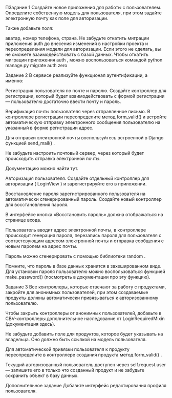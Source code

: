 ПЗадание 1 Создайте новое приложения для работы с пользователем. Определите собственную модель для пользователя, при этом задайте электронную почту как поле для авторизации.

Также добавьте поля:

аватар, номер телефона, страна. Не забудьте откатить миграции приложения auth до внесения изменений в настройки проекта и переопределения модели для авторизации. Если этого не сделать, вы не сможете взаимодействовать с базой данных. Чтобы откатить миграции приложения auth , можно воспользоваться командой python manage.py migrate auth zero

Задание 2 В сервисе реализуйте функционал аутентификации, а именно:

Регистрация пользователя по почте и паролю. Создайте контроллер для регистрации, который будет взаимодействовать с формой регистрации — пользователю достаточно ввести почту и пароль.

Верификация почты пользователя через отправленное письмо. В контроллере регистрации переопределите метод form_valid() и встройте автоматическую отправку электронного сообщения пользователю на указанный в форме регистрации адрес.

Для отправки электронной почты воспользуйтесь встроенной в Django функцией send_mail() .

Не забудьте настроить почтовый сервер, через который будет происходить отправка электронной почты.

Документацию можно найти тут.

Авторизация пользователя. Создайте отдельный контроллер для авторизации ( LoginView ) и зарегистрируйте его в приложении.

Восстановление пароля зарегистрированного пользователя на автоматически сгенерированный пароль. Создайте новый контроллер для восстановления пароля.

В интерфейсе кнопка «Восстановить пароль» должна отображаться на странице входа.

Пользователь вводит адрес электронной почты, в контроллере происходит генерация пароля, перезапись пароля для пользователя с соответсвующим адресом электронной почты и отправка сообщения с новым паролем на адрес почты.

Пароль можно сгенерировать с помощью библиотеки random .

Помните, что пароль в базе данных хранится в захешированном виде. Для установки пароля пользователю можно воспользоваться функцией make_password() (посмотреть в документации про эту функцию).

Задание 3 Все контроллеры, которые отвечают за работу с продуктами, закройте для анонимных пользователей, при этом создаваемые продукты должны автоматически привязываться к авторизованному пользователю.

Чтобы закрыть контроллеры от анонимных пользователей, добавьте в CBV-контроллеры дополнительное наследование от LoginRequiredMixin (документация здесь).

Не забудьте добавить поле для продуктов, которое будет указывать на владельца. Оно должно быть ссылкой на модель пользователя.

Для автоматической привязки пользователя к продукту переопределите в контроллере создания продукта метод form_valid() .

Текущий авторизованный пользователь доступен через self.request.user — запишите его в только что созданный продукт и не забудьте сохранить объект в базу данных.

Дополнительное задание Добавьте интерфейс редактирования профиля пользователя.